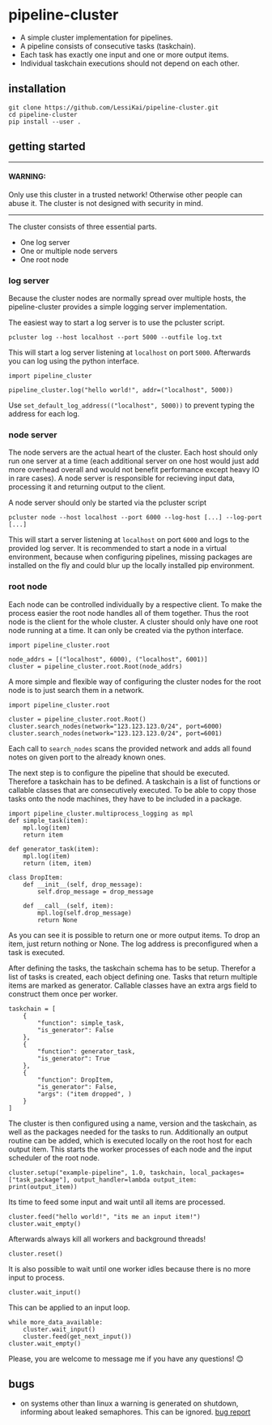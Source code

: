 # pipeline-cluster

- A simple cluster implementation for pipelines.
- A pipeline consists of consecutive tasks (taskchain).
- Each task has exactly one input and one or more output items.
- Individual taskchain executions should not depend on each other.

## installation 

```
git clone https://github.com/LessiKai/pipeline-cluster.git
cd pipeline-cluster
pip install --user .
```

## getting started

___
#### WARNING: 
Only use this cluster in a trusted network! Otherwise other people can abuse it. The cluster is not designed with security in mind.
___

The cluster consists of three essential parts.
- One log server
- One or multiple node servers
- One root node


### log server
Because the cluster nodes are normally spread over multiple hosts, the pipeline-cluster provides a simple logging server implementation.  

The easiest way to start a log server is to use the pcluster script. 
```
pcluster log --host localhost --port 5000 --outfile log.txt
``` 
This will start a log server listening at `localhost` on port `5000`. Afterwards you can log using the python interface.
```
import pipeline_cluster

pipeline_cluster.log("hello world!", addr=("localhost", 5000))
```
Use `set_default_log_address(("localhost", 5000))` to prevent typing the address for each log.


### node server
The node servers are the actual heart of the cluster. Each host should only run one server at a time (each additional server on one host would just add more overhead overall and would not benefit performance except heavy IO in rare cases). A node server is responsible for recieving input data, processing it and returning output to the client.  

A node server should only be started via the pcluster script 
```
pcluster node --host localhost --port 6000 --log-host [...] --log-port [...]
``` 
This will start a server listening at `localhost` on port `6000` and logs to the provided log server. It is recommended to start a node in a virtual environment, because when configuring pipelines, missing packages are installed on the fly and could blur up the locally installed pip environment. 

### root node
Each node can be controlled individually by a respective client. To make the process easier the root node handles all of them together. Thus the root node is the client for the whole cluster. A cluster should only have one root node running at a time. It can only be created via the python interface.
```
import pipeline_cluster.root

node_addrs = [("localhost", 6000), ("localhost", 6001)]
cluster = pipeline_cluster.root.Root(node_addrs)
```
A more simple and flexible way of configuring the cluster nodes for the root node is to just search them in a network.
```
import pipeline_cluster.root

cluster = pipeline_cluster.root.Root()
cluster.search_nodes(network="123.123.123.0/24", port=6000)
cluster.search_nodes(network="123.123.123.0/24", port=6001)
```
Each call to `search_nodes` scans the provided network and adds all found notes on given port  to the already known ones.

The next step is to configure the pipeline that should be executed. Therefore a taskchain has to be defined. A taskchain is a list of functions or callable classes that are consecutively executed. To be able to copy those tasks onto the node machines, they have to be included in a package.
```
import pipeline_cluster.multiprocess_logging as mpl
def simple_task(item):
    mpl.log(item)
    return item

def generator_task(item):
    mpl.log(item)
    return (item, item)

class DropItem:
    def __init__(self, drop_message):
        self.drop_message = drop_message
        
    def __call__(self, item):
        mpl.log(self.drop_message)
        return None
```
As you can see it is possible to return one or more output items. To drop an item, just return nothing or None. The log address is preconfigured when a task is executed.  

After defining the tasks, the taskchain schema has to be setup. Therefor a list of tasks is created, each object defining one. Tasks that return multiple items are marked as generator. Callable classes have an extra args field to construct them once per worker.
```
taskchain = [
    {
        "function": simple_task,
        "is_generator": False
    },
    {
        "function": generator_task,
        "is_generator": True
    },
    {
        "function": DropItem,
        "is_generator": False,
        "args": ("item dropped", )
    }
]
``` 
 The cluster is then configured using a name, version and the taskchain, as well as the packages needed for the tasks to run. Additionally an output routine can be added, which is executed locally on the root host for each output item. This starts the worker processes of each node and the input scheduler of the root node.  
```
cluster.setup("example-pipeline", 1.0, taskchain, local_packages=["task_package"], output_handler=lambda output_item: print(output_item))
```
Its time to feed some input and wait until all items are processed.
```
cluster.feed("hello world!", "its me an input item!")
cluster.wait_empty()
```
Afterwards always kill all workers and background threads!  
```
cluster.reset()
```
It is also possible to wait until one worker idles because there is no more input to process.  
```
cluster.wait_input()
```
This can be applied to an input loop.
```
while more_data_available:
    cluster.wait_input()
    cluster.feed(get_next_input())
cluster.wait_empty()
```

Please, you are welcome to message me if you have any questions! :blush:  


## bugs
- on systems other than linux a warning is generated on shutdown, informing about leaked semaphores. This can be ignored. [bug report](https://bugs.python.org/issue38119)
